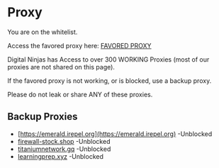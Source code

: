 # Proxy
You are on the whitelist. 

Access the favored proxy here: [FAVORED PROXY](https://interactive.kydana.art/)

Digital Ninjas has Access to over 300 WORKING Proxies (most of our proxies are not shared on this page). 

If the favored proxy is not working, or is blocked, use a backup proxy.

Please do not leak or share ANY of these proxies.

## Backup Proxies


- [https://emerald.irepel.org](https://emerald.irepel.org) -Unblocked
- [firewall-stock.shop](https://firewall-stock.shop) -Unblocked
- [titaniumnetwork.gq](https://titaniumnetwork.gq) -Unblocked
- [learningprep.xyz](https://learningprep.xyz/) -Unblocked
